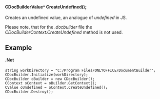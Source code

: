 #### CDocBuilderValue^ CreateUndefined();

Creates an undefined value, an analogue of *undefined* in JS.

Please note, that for the *.docbuilder* file the *CDocBuilderContext.CreateUndefined* method is not used.

## Example

#### .Net

```
string workDirectory = "C:/Program Files/ONLYOFFICE/DocumentBuilder";
CDocBuilder.Initialize(workDirectory);
CDocBuilder oBuilder = new CDocBuilder();
CContext oContext = oBuilder.GetContext();
CValue oUndefined = oContext.CreateUndefined();
CDocBuilder.Destroy();
```
